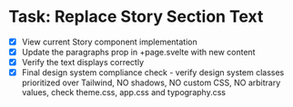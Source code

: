 # Task: Replace Story Section Text

- [x] View current Story component implementation
- [x] Update the paragraphs prop in +page.svelte with new content
- [x] Verify the text displays correctly
- [x] Final design system compliance check - verify design system classes prioritized over Tailwind, NO shadows, NO custom CSS, NO arbitrary values, check theme.css, app.css and typography.css